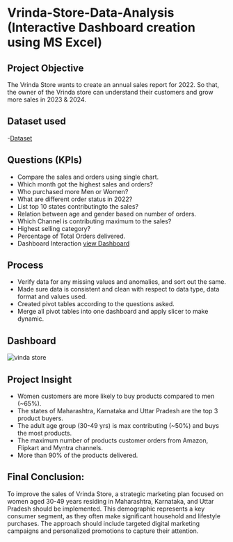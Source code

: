 # Vrinda-Store-Data-Analysis (Interactive Dashboard creation using MS Excel)

## Project Objective

The Vrinda Store wants to create an annual sales report for 2022. So that, the owner of the Vrinda store can understand their customers and grow more sales in 2023 & 2024.


## Dataset used
-<a href="https://github.com/Nikhil29112002/Data-Analysis-Dasboard-Excel/blob/main/Vrinda%20Store%20Data%20Analysis%20(1).xlsx">Dataset</a>

## Questions (KPIs)
- Compare the sales and orders using single chart.
- Which month got the highest sales and orders?
- Who purchased more Men or Women?
- What are different order status in 2022?
- List top 10 states contributingto the sales?
- Relation between age and gender based on number of orders.
- Which Channel is contributing maximum to the sales?
- Highest selling category?
- Percentage of Total Orders delivered.
- Dashboard Interaction <a href="https://github.com/Nikhil29112002/Data-Analysis-Dasboard-Excel/blob/main/vinda%20store.png">view Dashboard<a/>

## Process
- Verify data for any missing values and anomalies, and sort out the same.
- Made sure data is consistent and clean with respect to data type, data format and values used.
- Created pivot tables according to the questions asked.
- Merge all pivot tables into one dashboard and apply slicer to make dynamic.

## Dashboard

![vinda store](https://github.com/user-attachments/assets/268a28ee-2fa4-4d58-802f-d1802ec51f5e)

## Project Insight
- Women customers are more likely to buy products compared to men (~65%).
- The states of Maharashtra, Karnataka and Uttar Pradesh are the top 3 product buyers.
- The adult age group (30-49 yrs) is max contributing (~50%) and buys the most products.
- The maximum number of products customer orders from Amazon, Flipkart and Myntra channels.
- More than 90% of the products delivered.
  
## Final Conclusion:

To improve the sales of Vrinda Store, a strategic marketing plan focused on women aged 30-49 years residing in Maharashtra, Karnataka, and Uttar Pradesh should be implemented. This demographic represents a key consumer segment, as they often make significant household and lifestyle purchases. The approach should include targeted digital marketing campaigns and personalized promotions to capture their attention.

 
  
